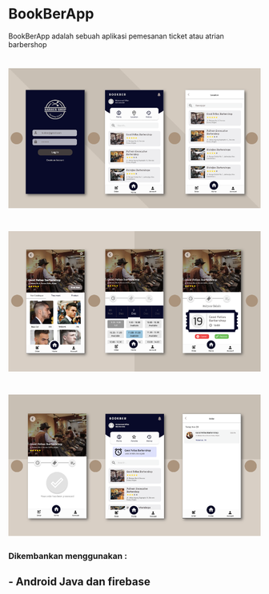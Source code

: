 # BookBerApp

BookBerApp adalah sebuah aplikasi pemesanan ticket atau atrian barbershop

# ![alt text](https://github.com/RidhoJhulang/BookBerApp/blob/master/picture/Screenshot_1.png)
# ![alt text](https://github.com/RidhoJhulang/BookBerApp/blob/master/picture/Screenshot_2.png)
# ![alt text](https://github.com/RidhoJhulang/BookBerApp/blob/master/picture/Screenshot_3.png)

### Dikembankan menggunakan :
## - Android Java dan firebase
